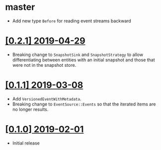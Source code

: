 # master

* Add new type `Before` for reading event streams backward

# [[0.2.1] 2019-04-29](https://github.com/cq-rs/cqrs/releases/tag/cqrs-core-0.2.1)

* Breaking change to `SnapshotSink` and `SnapshotStrategy` to allow
  differentiating between entities with an initial snapshot and those that
  were not in the snapshot store.

# [[0.1.1] 2019-03-08](https://github.com/cq-rs/cqrs/releases/tag/cqrs-core-0.1.1)

* Add `VersionedEventWithMetadata`.
* Breaking change to `EventSource::Events` so that the iterated items are no
  longer results.

# [[0.1.0] 2019-02-01](https://github.com/cq-rs/cqrs/releases/tag/cqrs-core-0.1.0)

* Initial release
